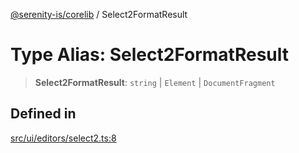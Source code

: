 [@serenity-is/corelib](../README.md) / Select2FormatResult

# Type Alias: Select2FormatResult

> **Select2FormatResult**: `string` \| `Element` \| `DocumentFragment`

## Defined in

[src/ui/editors/select2.ts:8](https://github.com/serenity-is/serenity/blob/master/packages/corelib/src/ui/editors/select2.ts#L8)
